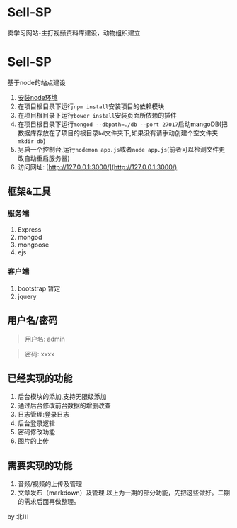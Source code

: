 # Sell-SP
卖学习网站-主打视频资料库建设，动物组织建立
# Sell-SP
基于node的站点建设

1. [安装node环境](https://nodejs.org/en/)
2. 在项目根目录下运行`npm install`安装项目的依赖模块
3. 在项目根目录下运行`bower install`安装页面所依赖的插件
4. 在项目根目录下运行`mongod --dbpath=./db --port 27017`启动mangoDB(把数据库存放在了项目的根目录`bd`文件夹下,如果没有请手动创建个空文件夹`mkdir db`)
5. 另启一个控制台,运行`nodemon app.js`或者`node app.js`(前者可以检测文件更改自动重启服务器)
6. 访问网址: [http://127.0.0.1:3000/](http://127.0.0.1:3000/)

## 框架&工具

### 服务端
1. Express
2. mongod
3. mongoose
4. ejs

### 客户端
1. bootstrap 暂定
2. jquery

## 用户名/密码

> 用户名: admin

> 密码: xxxx

## 已经实现的功能

1. 后台模块的添加,支持无限级添加
2. 通过后台修改前台数据的增删改查
3. 日志管理:登录日志
4. 后台登录逻辑
5. 密码修改功能
6. 图片的上传

## 需要实现的功能

1. 音频/视频的上传及管理
2. 文章发布（markdown）及管理
以上为一期的部分功能，先把这些做好。二期的需求后面再做整理。

by 北川
